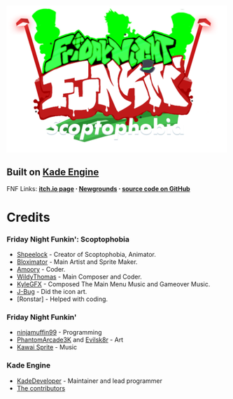 ![Kade Engine logo](ScoptoLogo.png)
## Built on **[Kade Engine](https://github.com/KadeDev/Kade-Engine)**

FNF Links: **[itch.io page](https://ninja-muffin24.itch.io/funkin) ⋅ [Newgrounds](https://www.newgrounds.com/portal/view/770371) ⋅ [source code on GitHub](https://github.com/ninjamuffin99/Funkin)**

# Credits

### Friday Night Funkin': Scoptophobia
- [Shpeelock](https://twitter.com/Shpeelock) - Creator of Scoptophobia, Animator.
- [Bloximator](https://twitter.com/Bloximator) - Main Artist and Sprite Maker.
- [Amoory](https://twitter.com/AmooryKSArab) - Coder.
- [WildyThomas](https://twitter.com/wildythomas1233) - Main Composer and Coder.
- [KyleGFX](https://twitter.com/KyleGFX_RBLX) - Composed The Main Menu Music and Gameover Music.
- [J-Bug](https://www.youtube.com/channel/UCxrlvK42NWHotZtejEE0yKg) - Did the icon art.
- [Ronstar] - Helped with coding.

### Friday Night Funkin'
 - [ninjamuffin99](https://twitter.com/ninja_muffin99) - Programming
 - [PhantomArcade3K](https://twitter.com/phantomarcade3k) and [Evilsk8r](https://twitter.com/evilsk8r) - Art
 - [Kawai Sprite](https://twitter.com/kawaisprite) - Music

### Kade Engine
- [KadeDeveloper](https://twitter.com/KadeDeveloper) - Maintainer and lead programmer
- [The contributors](https://github.com/KadeDev/Kade-Engine/graphs/contributors)
